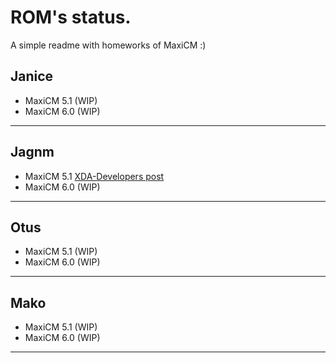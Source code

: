 # ROM's status.
A simple readme with homeworks of MaxiCM :)

Janice
---------------------------------------------
* MaxiCM 5.1 (WIP)
* MaxiCM 6.0 (WIP)

---------------------------------------------

Jagnm
---------------------------------------------
* MaxiCM 5.1 
[XDA-Developers post](http://forum.xda-developers.com/lg-g3/orig-development/rom-maxicm-5-1-official-6-11-2015-t3242549)
* MaxiCM 6.0 (WIP)

---------------------------------------------

Otus
---------------------------------------------
* MaxiCM 5.1 (WIP)
* MaxiCM 6.0 (WIP)

---------------------------------------------

Mako
---------------------------------------------
* MaxiCM 5.1 (WIP)
* MaxiCM 6.0 (WIP)

---------------------------------------------
